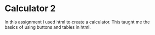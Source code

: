 Calculator 2
==============

In this assignment I used html to create a calculator.
This taught me the basics of using buttons and tables in html.